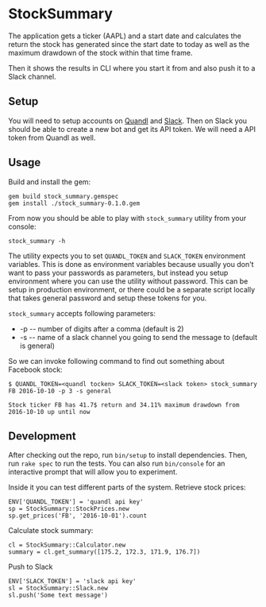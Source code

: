 # StockSummary

The application gets a ticker (AAPL) and a start date and calculates the return the stock has generated since the start date to today as well as the maximum drawdown of the stock within that time frame.

Then it shows the results in CLI where you start it from and also push it to a Slack channel.

## Setup

You will need to setup accounts on [Quandl](https://www.quandl.com) and [Slack](https://slack.com). Then on Slack you should be able to create a new bot and get its API token. We will need a API token from Quandl as well.

## Usage

Build and install the gem:
```
gem build stock_summary.gemspec
gem install ./stock_summary-0.1.0.gem
```

From now you should be able to play with `stock_summary` utility from your console:
```
stock_summary -h
```

The utility expects you to set `QUANDL_TOKEN` and `SLACK_TOKEN` environment variables. This is done as environment variables because usually you don't want to pass your passwords as parameters, but instead you setup environment where you can use the utility without password. This can be setup in production environment, or there could be a separate script locally that takes general password and setup these tokens for you.

`stock_summary` accepts following parameters:
* -p -- number of digits after a comma (default is 2)
* -s -- name of a slack channel you going to send the message to (default is general)

So we can invoke following command to find out something about Facebook stock:
```
$ QUANDL_TOKEN=<quandl tocken> SLACK_TOKEN=<slack token> stock_summary FB 2016-10-10 -p 3 -s general

Stock ticker FB has 41.7$ return and 34.11% maximum drawdown from 2016-10-10 up until now
```

## Development

After checking out the repo, run `bin/setup` to install dependencies. Then, run `rake spec` to run the tests. You can also run `bin/console` for an interactive prompt that will allow you to experiment.

Inside it you can test different parts of the system. Retrieve stock prices:
```
ENV['QUANDL_TOKEN'] = 'quandl api key'
sp = StockSummary::StockPrices.new
sp.get_prices('FB', '2016-10-01').count
```

Calculate stock summary:
```
cl = StockSummary::Calculator.new
summary = cl.get_summary([175.2, 172.3, 171.9, 176.7])
```

Push to Slack
```
ENV['SLACK_TOKEN'] = 'slack api key'
sl = StockSummary::Slack.new
sl.push('Some text message')
```
